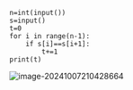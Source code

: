```
n=int(input())
s=input()
t=0
for i in range(n-1):
    if s[i]==s[i+1]:
        t+=1
print(t)
```

![image-20241007210428664](C:\Users\huawei\AppData\Roaming\Typora\typora-user-images\image-20241007210428664.png)